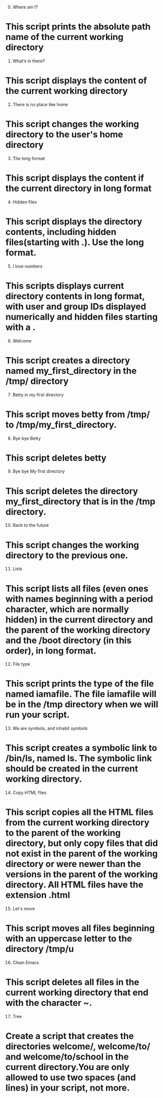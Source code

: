 0. Where am I?
# This script prints the absolute path name of the current working directory
1. What’s in there?
# This script displays the content of the current working directory
2. There is no place like home
# This script changes the working directory to the user's home directory
3. The long format
# This script displays the content if the current directory in long format
4. Hidden files
# This script displays the directory contents, including hidden files(starting with .). Use the long format.
5. I love numbers
# This scripts displays current directory contents in long format, with user and group IDs displayed numerically and hidden files starting with a .
6. Welcome
# This script creates a directory named my_first_directory in the /tmp/ directory
7. Betty in my first directory
# This script moves betty from /tmp/ to /tmp/my_first_directory.
8. Bye bye Betty
# This script deletes betty
9. Bye bye My first directory
# This script deletes the directory my_first_directory that is in the /tmp directory.
10. Back to the future
# This script changes the working directory to the previous one.
11. Lists
# This script lists all files (even ones with names beginning with a period character, which are normally hidden) in the current directory and the parent of the working directory and the /boot directory (in this order), in long format.
12. File type
# This script prints the type of the file named iamafile. The file iamafile will be in the /tmp directory when we will run your script.
13. We are symbols, and inhabit symbols
# This script creates a symbolic link to /bin/ls, named __ls__. The symbolic link should be created in the current working directory.
14. Copy HTML files
# This script copies all the HTML files from the current working directory to the parent of the working directory, but only copy files that did not exist in the parent of the working directory or were newer than the versions in the parent of the working directory. All HTML files have the extension .html
15. Let's move
# This script moves all files beginning with an uppercase letter to the directory /tmp/u
16. Clean Emacs
# This script deletes all files in the current working directory that end with the character ~.
17. Tree
# Create a script that creates the directories welcome/, welcome/to/ and welcome/to/school in the current directory.You are only allowed to use two spaces (and lines) in your script, not more.



